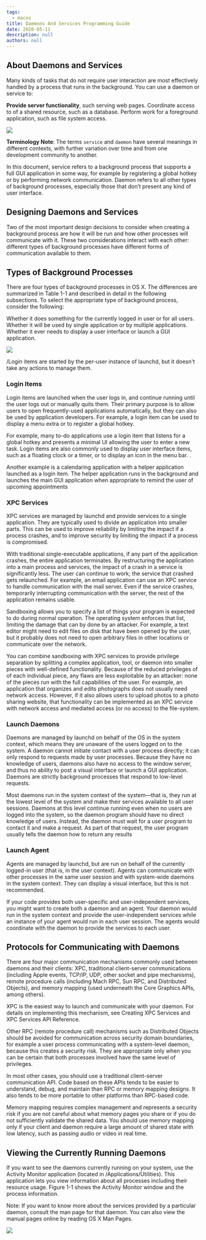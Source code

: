 ```yaml
---
tags: 
  - macos
title: Daemons And Services Programming Guide
date: 2020-05-11
description: null
authors: null
---
```


## About Daemons and Services
Many kinds of tasks that do not require user interaction are most effectively handled by a process that runs in the background. You can use a daemon or service to:

**Provide server functionality**, such serving web pages. Coordinate access to of a shared resource, such as a database. Perform work for a foreground application, such as file system access.

![](assets/daemons-and-services-programming-guide_8f72ec64cac909319e7fc79210c69563_md5.webp)

**Terminology Note**: The terms `service` and `daemon` have several meanings in different contexts, with further variation over time and from one development community to another.

In this document, service refers to a background process that supports a full GUI application in some way, for example by registering a global hotkey or by performing network communication. Daemon refers to all other types of background processes, especially those that don’t present any kind of user interface.

## Designing Daemons and Services
Two of the most important design decisions to consider when creating a background process are how it will be run and how other processes will communicate with it. These two considerations interact with each other: different types of background processes have different forms of communication available to them.

## Types of Background Processes
There are four types of background processes in OS X. The differences are summarized in Table 1-1 and described in detail in the following subsections. To select the appropriate type of background process, consider the following:

Whether it does something for the currently logged in user or for all users. Whether it will be used by single application or by multiple applications. Whether it ever needs to display a user interface or launch a GUI application.

![](assets/daemons-and-services-programming-guide_93dcafb893273d168521685e97d42ad8_md5.webp)

/Login items are started by the per-user instance of launchd, but it doesn't take any actions to manage them.

### Login Items
Login items are launched when the user logs in, and continue running until the user logs out or manually quits them. Their primary purpose is to allow users to open frequently-used applications automatically, but they can also be used by application developers. For example, a login item can be used to display a menu extra or to register a global hotkey.

For example, many to-do applications use a login item that listens for a global hotkey and presents a minimal UI allowing the user to enter a new task. Login items are also commonly used to display user interface items, such as a floating clock or a timer, or to display an icon in the menu bar. .

Another example is a calendaring application with a helper application launched as a login item. The helper application runs in the background and launches the main GUI application when appropriate to remind the user of upcoming appointments

### XPC Services
XPC services are managed by launchd and provide services to a single application. They are typically used to divide an application into smaller parts. This can be used to improve reliability by limiting the impact if a process crashes, and to improve security by limiting the impact if a process is compromised.

With traditional single-executable applications, if any part of the application crashes, the entire application terminates. By restructuring the application into a main process and services, the impact of a crash in a service is significantly less. The user can continue to work; the service that crashed gets relaunched. For example, an email application can use an XPC service to handle communication with the mail server. Even if the service crashes, temporarily interrupting communication with the server, the rest of the application remains usable.

Sandboxing allows you to specify a list of things your program is expected to do during normal operation. The operating system enforces that list, limiting the damage that can by done by an attacker. For example, a text editor might need to edit files on disk that have been opened by the user, but it probably does not need to open arbitrary files in other locations or communicate over the network.

You can combine sandboxing with XPC services to provide privilege separation by splitting a complex application, tool, or daemon into smaller pieces with well-defined functionality. Because of the reduced privileges of of each individual piece, any flaws are less exploitable by an attacker: none of the pieces run with the full capabilities of the user. For example, an application that organizes and edits photographs does not usually need network access. However, if it also allows users to upload photos to a photo sharing website, that functionality can be implemented as an XPC service with network access and mediated access (or no access) to the file-system.

### Launch Daemons
Daemons are managed by launchd on behalf of the OS in the system context, which means they are unaware of the users logged on to the system. A daemon cannot initiate contact with a user process directly; it can only respond to requests made by user processes. Because they have no knowledge of users, daemons also have no access to the window server, and thus no ability to post a visual interface or launch a GUI application. Daemons are strictly background processes that respond to low-level requests.

Most daemons run in the system context of the system—that is, they run at the lowest level of the system and make their services available to all user sessions. Daemons at this level continue running even when no users are logged into the system, so the daemon program should have no direct knowledge of users. Instead, the daemon must wait for a user program to contact it and make a request. As part of that request, the user program usually tells the daemon how to return any results

### Launch Agent
Agents are managed by launchd, but are run on behalf of the currently logged-in user (that is, in the user context). Agents can communicate with other processes in the same user session and with system-wide daemons in the system context. They can display a visual interface, but this is not recommended.

If your code provides both user-specific and user-independent services, you might want to create both a daemon and an agent. Your daemon would run in the system context and provide the user-independent services while an instance of your agent would run in each user session. The agents would coordinate with the daemon to provide the services to each user.

## Protocols for Communicating with Daemons
There are four major communication mechanisms commonly used between daemons and their clients: XPC, traditional client-server communications (including Apple events, TCP/IP, UDP, other socket and pipe mechanisms), remote procedure calls (including Mach RPC, Sun RPC, and Distributed Objects), and memory mapping (used underneath the Core Graphics APIs, among others).

XPC is the easiest way to launch and communicate with your daemon. For details on implementing this mechanism, see Creating XPC Services and XPC Services API Reference.

Other RPC (remote procedure call) mechanisms such as Distributed Objects should be avoided for communication across security domain boundaries, for example a user process communicating with a system-level daemon, because this creates a security risk. They are appropriate only when you can be certain that both processes involved have the same level of privileges.

In most other cases, you should use a traditional client-server communication API. Code based on these APIs tends to be easier to understand, debug, and maintain than RPC or memory mapping designs. It also tends to be more portable to other platforms than RPC-based code.

Memory mapping requires complex management and represents a security risk if you are not careful about what memory pages you share or if you do not sufficiently validate the shared data. You should use memory mapping only if your client and daemon require a large amount of shared state with low latency, such as passing audio or video in real time.

## Viewing the Currently Running Daemons
If you want to see the daemons currently running on your system, use the Activity Monitor application (located in /Applications/Utilities). This application lets you view information about all processes including their resource usage. Figure 1-1 shows the Activity Monitor window and the process information.

Note: If you want to know more about the services provided by a particular daemon, consult the man page for that daemon. You can also view the manual pages online by reading OS X Man Pages.

![](assets/daemons-and-services-programming-guide_6b7ebc46edfa8c99dbdbfb540f15bb11_md5.webp)
